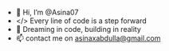 - 👋 Hi, I’m @Asina07
- </> Every line of code is a step forward
- 💭 Dreaming in code, building in reality
- 📫 contact me on asinaxabdulla@gmail.com

<!---
Asina07/Asina07 is a ✨ special ✨ repository because its `README.md` (this file) appears on your GitHub profile.
You can click the Preview link to take a look at your changes.
--->
